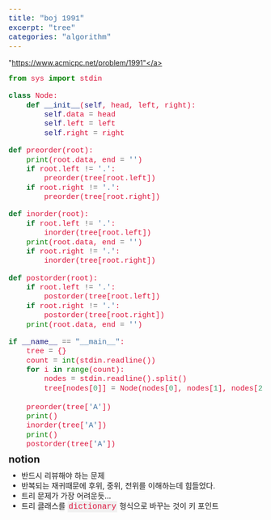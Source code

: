 ```yaml
---
title: "boj 1991"
excerpt: "tree"
categories: "algorithm"
---
```

<style>
code {
  font-family: Consolas,"courier new";
  color: crimson;
  background-color: #f1f1f1;
  padding: 2px;
  font-size: 105%;
}
</style>

<a herf = "https://www.acmicpc.net/problem/1991">"https://www.acmicpc.net/problem/1991"</a>

```python
from sys import stdin

class Node:
    def __init__(self, head, left, right):
        self.data = head
        self.left = left
        self.right = right

def preorder(root):
    print(root.data, end = '')
    if root.left != '.':
        preorder(tree[root.left])
    if root.right != '.':
        preorder(tree[root.right])

def inorder(root):
    if root.left != '.':
        inorder(tree[root.left])
    print(root.data, end = '')
    if root.right != '.':
        inorder(tree[root.right])

def postorder(root):
    if root.left != '.':
        postorder(tree[root.left])
    if root.right != '.':
        postorder(tree[root.right])
    print(root.data, end = '')

if __name__ == "__main__":
    tree = {}
    count = int(stdin.readline())
    for i in range(count):
        nodes = stdin.readline().split()
        tree[nodes[0]] = Node(nodes[0], nodes[1], nodes[2])
    
    preorder(tree['A'])
    print()
    inorder(tree['A'])
    print()
    postorder(tree['A'])


```

<div style = "font-size: 20px; line-height: 15px;">
<strong>notion</strong><br>
</div>

<div style = "font-size: 15px; line-height: 20px;">
<ul>
<li>반드시 리뷰해야 하는 문제</li>
<li>반복되는 재귀때문에 후위, 중위, 전위를 이해하는데 힘들었다. </li>
<li>트리 문제가 가장 어려운듯...</li>
<li>트리 클래스를 <code>dictionary</code> 형식으로 바꾸는 것이 키 포인트 </li>
</ul>





        

